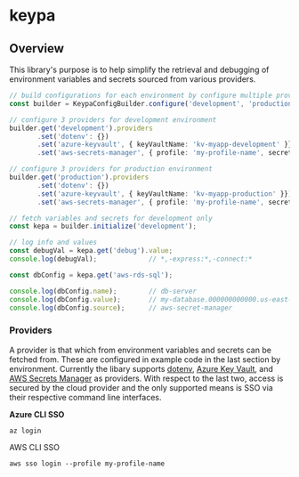 # keypa

## Overview

This library's purpose is to help simplify the retrieval and debugging of environment variables and secrets sourced from various providers.

```typescript
// build configurations for each environment by configure multiple providers
const builder = KeypaConfigBuilder.configure('development', 'production');

// configure 3 providers for development environment
builder.get('development').providers
       .set('dotenv': {})
       .set('azure-keyvault', { keyVaultName: 'kv-myapp-development' }})
       .set('aws-secrets-manager', { profile: 'my-profile-name', secrets: `development/keypa/config` }})

// configure 3 providers for production environment
builder.get('production').providers
       .set('dotenv': {})
       .set('azure-keyvault', { keyVaultName: 'kv-myapp-production' }})
       .set('aws-secrets-manager', { profile: 'my-profile-name', secrets: `production/keypa/config` }})

// fetch variables and secrets for development only
const kepa = builder.initialize('development');

// log info and values
const debugVal = kepa.get('debug').value;  
console.log(debugVal);             // *,-express:*,-connect:*

const dbConfig = kepa.get('aws-rds-sql');

console.log(dbConfig.name);        // db-server
console.log(dbConfig.value);       // my-database.000000000000.us-east-1.rds.amazonaws.com
console.log(dbConfig.source);      // aws-secret-manager

```

### Providers

A provider is that which from environment variables and secrets can be fetched from.  These are configured in example code in the last section by environment.  Currently the libary supports [dotenv](https://github.com/motdotla/dotenv), [Azure Key Vault](https://learn.microsoft.com/en-us/azure/key-vault/), and [AWS Secrets Manager](https://docs.aws.amazon.com/secretsmanager/) as providers.  With respect to the last two, access is secured by the cloud provider and the only supported means is SSO via their respective command line interfaces.

**Azure CLI SSO**

```
az login
```

AWS CLI SSO

```
aws sso login --profile my-profile-name
```
